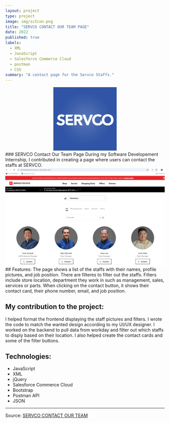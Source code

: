 ```yaml
---
layout: project
type: project
image: img/scIcon.png
title: "SERVCO CONTACT OUR TEAM PAGE"
date: 2022
published: true
labels:
  - XML
  - JavaScript
  - Salesforce Commerce Cloud
  - postman
  - CSS
summary: "A contact page for the Servco Staffs."
---
```


<div style="text-align: center;">
  <img class="img-fluid" src="../img/scicon.png" width = "200" height = "200" >
</div>
### SERVCO Contact Our Team Page
During my Software Developement Internship, I contributed in creating a page where users can contact the staffs at SERVCO. 
<div style="text-align: center;">
  <img class="img-fluid" src="../img/scDemo.png" >
</div>
## Features:
The page shows a list of the staffs with their names, profile pictures, and job position. There are filteres to filter out the staffs. Filters include store location, department they work in such as management, 
sales, services or parts. When clicking on the contact button, it shows their contact card, their phone number, email, and job position.


## My contribution to the project:
I helped format the frontend displaying the staff pictures and filters. I wrote the code to match the wanted 
design according to my UI/UX designer. I worked on the backend to pull data from workday and filter out which 
staffs to disply based on their location. I also helped create the contact cards and some of the filter buttons.

## Technologies:
- JavaScript
- XML
- jQuery
- Salesforce Commerce Cloud
- Bootstrap
- Postman API
- JSON

<hr>

Source: <a href="https://www.servcotoyota.com/contact-our-team?type=store"><i class="large github icon "></i>SERVCO CONTACT OUR TEAM</a>
